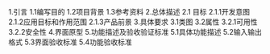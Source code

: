 1.引言
1.1编写目的
1.2项目背景
1.3参考资料
2.总体描述
2.1 目标
2.1.1开发意图
2.1.2应用目标和作用范围
2.1.3产品前景
3.具体要求
3.1类图
3.2属性
3.2.1可用性
3.2.2安全性
4.界面原型
5.功能描述及验收验证标准
5.1具体功能描述
5.2输入输出格式
5.3界面验收标准
5.4功能验收标准